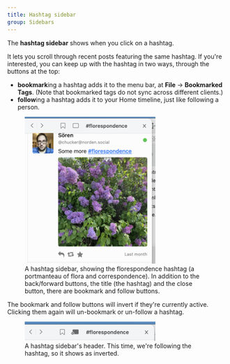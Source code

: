 ```yaml
---
title: Hashtag sidebar
group: Sidebars
---
```


The **hashtag sidebar** shows when you click on a hashtag.

It lets you scroll through recent posts featuring the same hashtag. If you're interested, you can keep up with the hashtag in two ways, through the buttons at the top:

* **bookmark**ing a hashtag adds it to the menu bar, at **File** → **Bookmarked Tags**. (Note that bookmarked tags do not sync across different clients.)
 * **follow**ing a hashtag adds it to your Home timeline, just like following a person.

<figure>
    <img src="hashtag-sidebar.png" width="300"
         alt="A hashtag sidebar, showing florespondence. A post can be seen showing flowers.">
    <figcaption>A hashtag sidebar, showing the florespondence hashtag (a portmanteau of flora and correspondence). In addition to the back/forward buttons, the title (the hashtag) and the close button, there are bookmark and follow buttons.</figcaption>
</figure>

The bookmark and follow buttons will invert if they're currently active. Clicking them again will un-bookmark or un-follow a hashtag.

<figure>
    <img src="hashtag-sidebar-followed.png" width="300"
         alt="The header of a hashtag sidebar, with the follow button inverted.">
    <figcaption>A hashtag sidebar's header. This time, we're following the hashtag, so it shows as inverted.</figcaption>
</figure>
